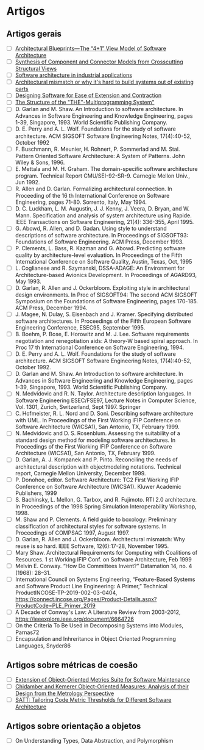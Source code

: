 # Artigos

## Artigos gerais

- [ ] [Architectural Blueprints—The “4+1” View Model of Software Architecture](https://www.diva-portal.org/smash/get/diva2:837867/FULLTEXT01.pdf)
- [ ] [Synthesis of Component and Connector Models from Crosscutting Structural Views](https://sci-hub.se/10.1145/2491411.2491414)
- [ ] [Software architecture in industrial applications](https://dl.acm.org/doi/10.1145/225014.225033)
- [ ] [Architectural mismatch or why it's hard to build systems out of existing parts](https://dl.acm.org/doi/10.1145/225014.225031)
- [ ] [Designing Software for Ease of Extension and Contraction](https://www.semanticscholar.org/paper/Designing-Software-for-Ease-of-Extension-and-Parnas/08d16c28d15fdab9455685d222eee67a79b7931c)
- [ ] [The Structure of the "THE"-Multiprogramming System"](https://dl.acm.org/doi/10.1145/363095.363143)
- [ ] D. Garlan and M. Shaw. An Introduction to software architecture. In Advances in Software Engineering and Knowledge Engineering, pages 1-39, Singapore, 1993. World Scientific Publishing Company.
- [ ] D. E. Perry and A. L. Wolf. Foundations for the study of software architecture. ACM SIGSOFT Software Engineering Notes, 17(4):40-52, October 1992
- [ ] F. Buschmann, R. Meunier, H. Rohnert, P. Sommerlad and M. Stal. Pattern Oriented Software Architecture: A System of Patterns. John Wiley & Sons, 1996.
- [ ] E. Mettala and M. H. Graham. The domain-specific software architecture program. Technical Report CMU/SEI-92-SR-9. Carnegie Mellon Univ., Jun 1992.
- [ ] R. Allen and D. Garlan. Formalizing architectural connection. In Proceeding of the 16 th International Conference on Software Engineering, pages 71-80. Sorrento, Italy, May 1994.
- [ ] D. C. Luckham, L. M. Augustin, J. J. Kenny, J. Veera, D. Bryan, and W. Mann. Specification and analysis of system architecture using Rapide. IEEE Transactions on Software Engineering, 21(4): 336-355, April 1995.
- [ ] G. Abowd, R. Allen, and D. Gadan. Using style to understand descriptions of software architecture. In Proceedings of SIGSOFT93: Foundations of Software Engineering. ACM Press, December 1993. 
- [ ] P. Clements, L. Bass, R. Kazman and G. Abowd. Predicting software quality by architecture-level evaluation. In Proceedings of the Fifth International Conference on Software Quality, Austin, Texas, Oct, 1995
- [ ] L. Coglianese and R. Szymanski, DSSA-ADAGE: An Environment for Architecture-based Avionics Development. In Proceedings of AGARD93, May 1993.
- [ ] D. Garlan, R. Allen and J. Ockerbloom. Exploiting style in architectural design environments. In Proc of SIGSOFT94: The second ACM SIGSOFT Symposium on the Foundations of Software Engineering, pages 170-185. ACM Press, December 1994. 
- [ ] J. Magee, N. Dulay, S. Eisenbach and J. Kramer. Specifying distributed software architectures. In Proceedings of the Fifth European Software Engineering Conference, ESEC95, September 1995.
- [ ] B. Boehm, P. Bose, E. Horowitz and M. J. Lee. Software requirements negotiation and renegotiation aids: A theory-W based spiral approach. In Proc 17 th International Conference on Software Engineering, 1994. 
- [ ] D. E. Perry and A. L. Wolf. Foundations for the study of software architecture. ACM SIGSOFT Software Engineering Notes, 17(4):40-52, October 1992. 
- [ ] D. Garlan and M. Shaw. An Introduction to software architecture. In Advances in Software Engineering and Knowledge Engineering, pages 1-39, Singapore, 1993. World Scientific Publishing Company.
- [ ] N. Medvidovic and R. N. Taylor. Architecture description languages. In Software Engineering ESEC/FSE97, Lecture Notes in Computer Science, Vol. 1301, Zurich, Switzerland, Sept 1997. Springer
- [ ] C. Hofmeister, R. L. Nord and D. Soni. Describing software architecture with UML. In Proceedings of the First Working IFIP Conference on Software Architecture (WICSA1), San Antonio, TX, February 1999.
- [ ] N. Medvidovic and D. S. Rosenblum. Assessing the suitability of a standard design method for modeling software architectures. In Proceedings of the First Working IFIP Conference on Software Architecture (WICSA1), San Antonio, TX, February 1999.
- [ ] D. Garlan, A. J. Kompanek and P. Pinto. Reconciling the needs of architectural description with objectmodeling notations. Technical report, Carnegie Mellon University, December 1999. 
- [ ] P. Donohoe, editor. Software Architecture: TC2 First Working IFIP Conference on Software Architecture (WICSA1). Kluwer Academic Publishers, 1999
- [ ] S. Bachinsky, L. Mellon, G. Tarbox, and R. Fujimoto. RTI 2.0 architecture. In Proceedings of the 1998 Spring Simulation Interoperability Workshop, 1998.
- [ ] M. Shaw and P. Clements. A field guide to boxology: Preliminary classification of architectural styles for software systems. In Proceedings of COMPSAC 1997, August 1997.
- [ ] D. Garlan, R. Allen and J. Ockerbloom. Architectural mismatch: Why reuse is so hard. IEEE Software, 12(6):17-28, November 1995. 
- [ ] Mary Shaw. Architectural Requirements for Computing with Coalitions of Resources. 1 st Working IFIP Conf. on Software Architecture, Feb 1999
- [ ] Melvin E. Conway. “How Do Committees Invent?” Datamation 14, no. 4 (1968): 28–31.
- [ ] International Council on Systems Engineering, “Feature-Based Systems and Software Product Line Engineering: A Primer,” Technical ProductINCOSE-TP-2019-002-03-0404, https://connect.incose.org/Pages/Product-Details.aspx?ProductCode=PLE_Primer_2019
- [ ] A Decade of Conway's Law: A Literature Review from 2003-2012, https://ieeexplore.ieee.org/document/6664726
- [ ] On the Criteria To Be Used in Decomposing Systems into Modules, Parnas72
- [ ] Encapsulation and Inhreritance in Object Oriented Programming Languages, Snyder86

## Artigos sobre métricas de coesão

- [ ] [Extension of Object-Oriented Metrics Suite for Software Maintenance](https://www.hindawi.com/journals/isrn/2013/276105/)
- [ ] [Chidamber and Kemerer Object-Oriented Measures: Analysis of their Design from the Metrology Perspective](https://www.researchgate.net/publication/260835125_Chidamber_and_Kemerer_Object-Oriented_Measures_Analysis_of_their_Design_from_the_Metrology_Perspective)
- [ ] [SATT: Tailoring Code Metric Thresholds for Different Software Architecture](https://pure.tudelft.nl/ws/files/12555765/TUD_SERG_2016_023.pdf)

## Artigos sobre orientação a objetos

- [ ] On Understanding Types, Data Abstraction, and Polymorphism
